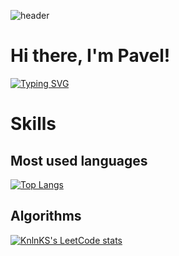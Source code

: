 ![header](https://capsule-render.vercel.app/api?type=waving&color=gradient&height=256&section=header&text=Hello%20World!&fontSize=75&animation=fadeIn&fontAlignY=38&desc=Welcome%20to%20my%20GitHub%20profile!&descAlignY=51&descAlign=62)

# Hi there, I'm Pavel!

[![Typing SVG](https://readme-typing-svg.herokuapp.com?color=%2336BCF7&lines=Computer+science+student)](https://git.io/typing-svg)

# Skills
## Most used languages

[![Top Langs](https://github-readme-stats.vercel.app/api/top-langs/?username=Pavel-Tyan&layout=compact)](https://github.com/Pavel-Tyan/github-readme-stats)

## Algorithms
[![KnlnKS's LeetCode stats](https://leetcode-stats-six.vercel.app/api?username=paveltyan032)](https://github.com/paveltyan032/leetcode-stats)
